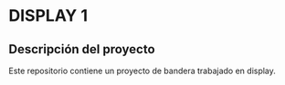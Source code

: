 DISPLAY 1
=========
Descripción del proyecto
------------------------

Este repositorio contiene un proyecto de bandera trabajado en display.
